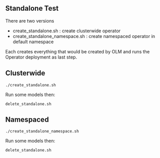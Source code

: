 ## Standalone Test

There are two versions

 * create_standalone.sh : create clusterwide operator
 * create_standalone_namespace.sh : create namespaced operator in default namespace

Each creates everything that would be created by OLM and runs the Operator deployment as last step.

## Clusterwide

```
./create_standalone.sh
```

Run some models then:

```
delete_standalone.sh
```

## Namespaced

```
./create_standalone_namespace.sh
```

Run some models then:

```
delete_standalone.sh
```

